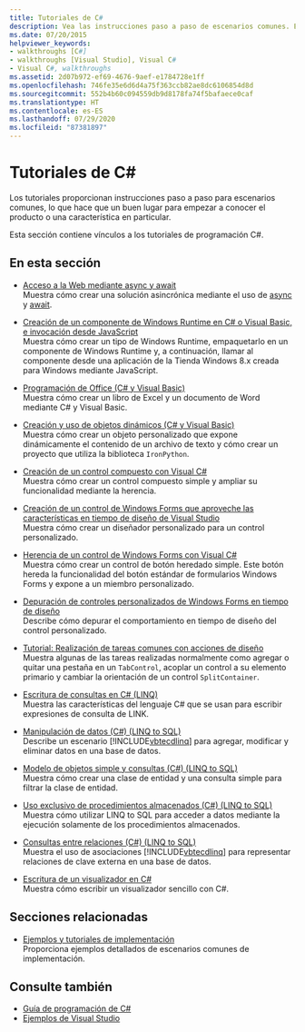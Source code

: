 ```yaml
---
title: Tutoriales de C#
description: Vea las instrucciones paso a paso de escenarios comunes. Estos tutoriales de C# son un buen punto de partida para empezar a conocer un producto o un área de características determinada.
ms.date: 07/20/2015
helpviewer_keywords:
- walkthroughs [C#]
- walkthroughs [Visual Studio], Visual C#
- Visual C#, walkthroughs
ms.assetid: 2d07b972-ef69-4676-9aef-e1784728e1ff
ms.openlocfilehash: 746fe35e6d6d4a75f363ccb82ae8dc6106854d8d
ms.sourcegitcommit: 552b4b60c094559db9d8178fa74f5bafaece0caf
ms.translationtype: HT
ms.contentlocale: es-ES
ms.lasthandoff: 07/29/2020
ms.locfileid: "87381897"
---
```

# <a name="c-walkthroughs"></a>Tutoriales de C#

Los tutoriales proporcionan instrucciones paso a paso para escenarios comunes, lo que hace que un buen lugar para empezar a conocer el producto o una característica en particular.

 Esta sección contiene vínculos a los tutoriales de programación C#.

## <a name="in-this-section"></a>En esta sección

- [Acceso a la Web mediante async y await](./programming-guide/concepts/async/walkthrough-accessing-the-web-by-using-async-and-await.md)\
  Muestra cómo crear una solución asincrónica mediante el uso de [async](./language-reference/keywords/async.md) y [await](./language-reference/operators/await.md).

- [Creación de un componente de Windows Runtime en C# o Visual Basic, e invocación desde JavaScript](/windows/uwp/winrt-components/walkthrough-creating-a-simple-windows-runtime-component-and-calling-it-from-javascript)\
  Muestra cómo crear un tipo de Windows Runtime, empaquetarlo en un componente de Windows Runtime y, a continuación, llamar al componente desde una aplicación de la Tienda Windows 8.x creada para Windows mediante JavaScript.

- [Programación de Office (C# y Visual Basic)](./programming-guide/interop/walkthrough-office-programming.md)\
  Muestra cómo crear un libro de Excel y un documento de Word mediante C# y Visual Basic.

- [Creación y uso de objetos dinámicos (C# y Visual Basic)](./programming-guide/types/walkthrough-creating-and-using-dynamic-objects.md)\
  Muestra cómo crear un objeto personalizado que expone dinámicamente el contenido de un archivo de texto y cómo crear un proyecto que utiliza la biblioteca `IronPython`.

- [Creación de un control compuesto con Visual C#](../framework/winforms/controls/walkthrough-authoring-a-composite-control-with-visual-csharp.md)\
  Muestra cómo crear un control compuesto simple y ampliar su funcionalidad mediante la herencia.

- [Creación de un control de Windows Forms que aproveche las características en tiempo de diseño de Visual Studio](../framework/winforms/controls/creating-a-wf-control-design-time-features.md)\
  Muestra cómo crear un diseñador personalizado para un control personalizado.

- [Herencia de un control de Windows Forms con Visual C#](../framework/winforms/controls/walkthrough-inheriting-from-a-windows-forms-control-with-visual-csharp.md)\
  Muestra cómo crear un control de botón heredado simple. Este botón hereda la funcionalidad del botón estándar de formularios Windows Forms y expone a un miembro personalizado.

- [Depuración de controles personalizados de Windows Forms en tiempo de diseño](../framework/winforms/controls/walkthrough-debugging-custom-windows-forms-controls-at-design-time.md)\
  Describe cómo depurar el comportamiento en tiempo de diseño del control personalizado.

- [Tutorial: Realización de tareas comunes con acciones de diseño](../framework/winforms/controls/perform-common-tasks-design-actions.md)\
  Muestra algunas de las tareas realizadas normalmente como agregar o quitar una pestaña en un `TabControl`, acoplar un control a su elemento primario y cambiar la orientación de un control `SplitContainer`.

- [Escritura de consultas en C# (LINQ)](./programming-guide/concepts/linq/walkthrough-writing-queries-linq.md)\
  Muestra las características del lenguaje C# que se usan para escribir expresiones de consulta de LINK.

- [Manipulación de datos (C#) (LINQ to SQL)](../framework/data/adonet/sql/linq/walkthrough-manipulating-data-csharp.md)\
  Describe un escenario [!INCLUDE[vbtecdlinq](~/includes/vbtecdlinq-md.md)] para agregar, modificar y eliminar datos en una base de datos.

- [Modelo de objetos simple y consultas (C#) (LINQ to SQL)](../framework/data/adonet/sql/linq/walkthrough-simple-object-model-and-query-csharp.md)\
  Muestra cómo crear una clase de entidad y una consulta simple para filtrar la clase de entidad.

- [Uso exclusivo de procedimientos almacenados (C#) (LINQ to SQL)](../framework/data/adonet/sql/linq/walkthrough-using-only-stored-procedures-csharp.md)\
  Muestra cómo utilizar LINQ to SQL para acceder a datos mediante la ejecución solamente de los procedimientos almacenados.

- [Consultas entre relaciones (C#) (LINQ to SQL)](../framework/data/adonet/sql/linq/walkthrough-querying-across-relationships-csharp.md)\
  Muestra el uso de asociaciones [!INCLUDE[vbtecdlinq](~/includes/vbtecdlinq-md.md)] para representar relaciones de clave externa en una base de datos.

- [Escritura de un visualizador en C#](/visualstudio/debugger/walkthrough-writing-a-visualizer-in-csharp)\
  Muestra cómo escribir un visualizador sencillo con C#.

## <a name="related-sections"></a>Secciones relacionadas

- [Ejemplos y tutoriales de implementación](/visualstudio/deployment/clickonce-deployment-samples-and-walkthroughs)\
  Proporciona ejemplos detallados de escenarios comunes de implementación.

## <a name="see-also"></a>Consulte también

- [Guía de programación de C#](./programming-guide/index.md)
- [Ejemplos de Visual Studio](/visualstudio/ide/visual-studio-ide)
